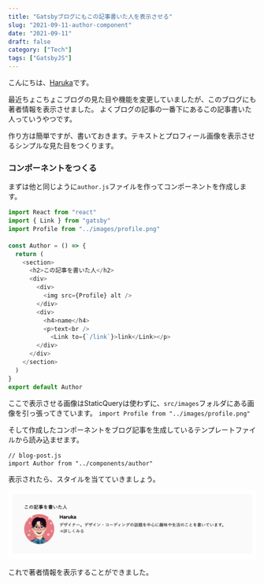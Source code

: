 ```yaml
---
title: "Gatsbyブログにもこの記事書いた人を表示させる"
slug: "2021-09-11-author-component"
date: "2021-09-11"
draft: false
category: ["Tech"]
tags: ["GatsbyJS"]
---
```


こんにちは、[Haruka](https://twitter.com/neubrewdesign)です。

最近ちょこちょこブログの見た目や機能を変更していましたが、このブログにも著者情報を表示させました。
よくブログの記事の一番下にあるこの記事書いた人っていうやつです。

作り方は簡単ですが、書いておきます。テキストとプロフィール画像を表示させるシンプルな見た目をつくります。


### コンポーネントをつくる

まずは他と同じように`author.js`ファイルを作ってコンポーネントを作成します。

```javascript
import React from "react"
import { Link } from "gatsby"
import Profile from "../images/profile.png"

const Author = () => {
  return (
    <section>
      <h2>この記事を書いた人</h2>
      <div>
        <div>
          <img src={Profile} alt />
        </div>
        <div>
          <h4>name</h4>
          <p>text<br />
            <Link to={`/link`}>link</Link></p>
        </div>
      </div>
    </section>
  )
}
export default Author
```

ここで表示させる画像はStaticQueryは使わずに、`src/images`フォルダにある画像を引っ張ってきています。
`import Profile from "../images/profile.png"`

そして作成したコンポーネントをブログ記事を生成しているテンプレートファイルから読み込ませます。

```
// blog-post.js
import Author from "../components/author"
```
表示されたら、スタイルを当てていきましょう。

![image-01](./image-01.png)

これで著者情報を表示することができました。